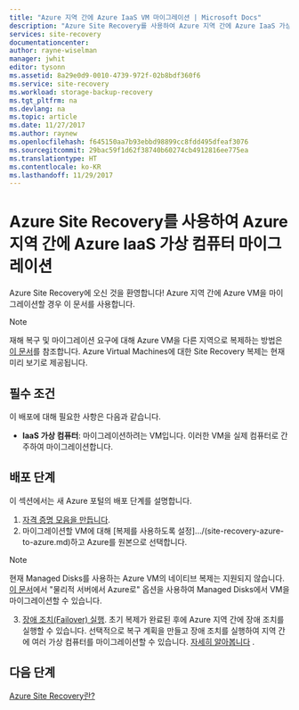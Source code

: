 ```yaml
---
title: "Azure 지역 간에 Azure IaaS VM 마이그레이션 | Microsoft Docs"
description: "Azure Site Recovery를 사용하여 Azure 지역 간에 Azure IaaS 가상 컴퓨터를 마이그레이션합니다."
services: site-recovery
documentationcenter: 
author: rayne-wiselman
manager: jwhit
editor: tysonn
ms.assetid: 8a29e0d9-0010-4739-972f-02b8bdf360f6
ms.service: site-recovery
ms.workload: storage-backup-recovery
ms.tgt_pltfrm: na
ms.devlang: na
ms.topic: article
ms.date: 11/27/2017
ms.author: raynew
ms.openlocfilehash: f645150aa7b93ebbd98899cc8fdd495dfeaf3076
ms.sourcegitcommit: 29bac59f1d62f38740b60274cb4912816ee775ea
ms.translationtype: HT
ms.contentlocale: ko-KR
ms.lasthandoff: 11/29/2017
---
```

# <a name="migrate-azure-iaas-virtual-machines-between-azure-regions-with-azure-site-recovery"></a>Azure Site Recovery를 사용하여 Azure 지역 간에 Azure IaaS 가상 컴퓨터 마이그레이션

Azure Site Recovery에 오신 것을 환영합니다! Azure 지역 간에 Azure VM을 마이그레이션할 경우 이 문서를 사용합니다.
>[!NOTE]
>
> 재해 복구 및 마이그레이션 요구에 대해 Azure VM을 다른 지역으로 복제하는 방법은 [이 문서](../site-recovery-azure-to-azure.md)를 참조합니다. Azure Virtual Machines에 대한 Site Recovery 복제는 현재 미리 보기로 제공됩니다.


## <a name="prerequisites"></a>필수 조건
이 배포에 대해 필요한 사항은 다음과 같습니다.

* **IaaS 가상 컴퓨터**: 마이그레이션하려는 VM입니다. 이러한 VM을 실제 컴퓨터로 간주하여 마이그레이션합니다.

## <a name="deployment-steps"></a>배포 단계
이 섹션에서는 새 Azure 포털의 배포 단계를 설명합니다.

1. [자격 증명 모음을 만듭니다](../site-recovery-azure-to-azure.md#create-a-recovery-services-vault).
2. 마이그레이션할 VM에 대해 [복제를 사용하도록 설정].../(site-recovery-azure-to-azure.md)하고 Azure를 원본으로 선택합니다.
  >[!NOTE]
  >
  > 현재 Managed Disks를 사용하는 Azure VM의 네이티브 복제는 지원되지 않습니다. [이 문서](../site-recovery-vmware-to-azure.md)에서 "물리적 서버에서 Azure로" 옵션을 사용하여 Managed Disks에서 VM을 마이그레이션할 수 있습니다.
3. [장애 조치(Failover) 실행](../site-recovery-failover.md). 초기 복제가 완료된 후에 Azure 지역 간에 장애 조치를 실행할 수 있습니다. 선택적으로 복구 계획을 만들고 장애 조치를 실행하여 지역 간에 여러 가상 컴퓨터를 마이그레이션할 수 있습니다. [자세히 알아봅니다](../site-recovery-create-recovery-plans.md) .

## <a name="next-steps"></a>다음 단계
[Azure Site Recovery란?](../site-recovery-overview.md)
